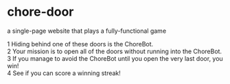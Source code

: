 # chore-door
a single-page website that plays a fully-functional game<br />

1 Hiding behind one of these doors is the ChoreBot.<br />
2	Your mission is to open all of the doors without running into the ChoreBot.<br />
3	If you manage to avoid the ChoreBot until you open the very last door, you win!<br />
4	See if you can score a winning streak!<br />
